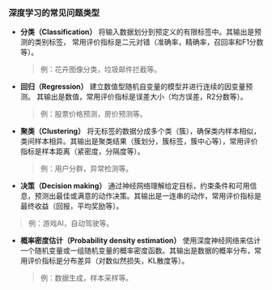 ### 深度学习的常见问题类型
- **分类（Classification）**
  将输入数据划分到预定义的有限标签中。其输出是预测的类别标签， 常用评价指标是二元对错（准确率，精确率，召回率和F1分数等）。 
  >例：花卉图像分类，垃圾邮件拦截等。
  
- **回归（Regression）**
  建立数值型随机自变量的模型并进行连续的因变量预测。 其输出是数值，常用评价指标是误差大小（均方误差，R2分数等）。 
  >例：股票价格预测，房价预测等。
  
- **聚类（Clustering）**
  将无标签的数据分成多个类（簇），确保类内样本相似，类间样本相异。其输出是聚类结果（簇划分，簇标签，簇中心等），常用评价指标是样本距离（紧密度，分隔度等）。
  >例：用户分群，异常检测等。
  
- **决策（Decision making）**
  通过神经网络理解给定目标，约束条件和可用信息，预测出最佳或满意的动作决策。其输出是一连串的动作，常用评价指标是最终收益（回报，平均奖励等）。
 >例：游戏AI，自动驾驶等。
  
- **概率密度估计（Probability density estimation）**
  使用深度神经网络来估计一个随机变量或一组随机变量的概率密度函数。其输出是数据的概率分布，常用评价指标是分布差异（对数似然损失，KL散度等）。 
  >例：数据生成，样本采样等。
